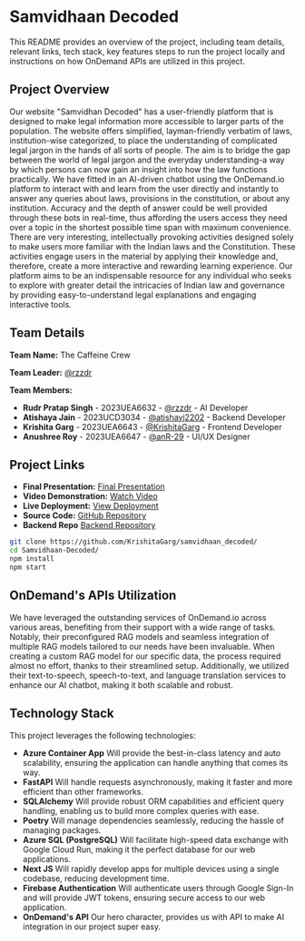 # Samvidhaan Decoded

This README provides an overview of the project, including team details, relevant links, tech stack, key features steps to run the project locally and instructions on how OnDemand APIs are utilized in this project.

## Project Overview
Our website "Samvidhan Decoded" has a user-friendly platform that is designed to make legal information more accessible to larger parts of the population. 
The website offers simplified, layman-friendly verbatim of laws, institution-wise categorized, to place the understanding of complicated legal jargon in the hands of all sorts of people. The aim is to bridge the gap between the world of legal jargon and the everyday understanding-a way by which persons can now gain an insight into how the law functions practically. 
We have fitted in an AI-driven chatbot using the OnDemand.io platform to interact with and learn from the user directly and instantly to answer any queries about laws, provisions in the constitution, or about any institution. Accuracy and the depth of answer could be well provided through these bots in real-time, thus affording the users access they need over a topic in the shortest possible time span with maximum convenience. 
There are very interesting, intellectually provoking activities designed solely to make users more familiar with the Indian laws and the Constitution. These activities engage users in the material by applying their knowledge and, therefore, create a more interactive and rewarding learning experience. Our platform aims to be an indispensable resource for any individual who seeks to explore with greater detail the intricacies of Indian law and governance by providing easy-to-understand legal explanations and engaging interactive tools.

## Team Details

**Team Name:** The Caffeine Crew

**Team Leader:** [@rzzdr](https://github.com/rzzdr)

**Team Members:**

- **Rudr Pratap Singh** - 2023UEA6632 - [@rzzdr](https://github.com/rzzdr) - AI Developer
- **Atishaya Jain** - 2023UCD3034 - [@atishayj2202](https://github.com/atishayj2202) - Backend Developer
- **Krishita Garg** - 2023UEA6643 - [@KrishitaGarg](https://github.com/KrishitaGarg) - Frontend Developer
- **Anushree Roy** - 2023UEA6647 - [@anR-29](https://github.com/anR-29) - UI/UX Designer

## Project Links


- **Final Presentation:** [Final Presentation](https://drive.google.com/file/d/1DEZ0TfxlfH7ast5Nx3Vn4VGrgSjJbH2W/view?usp=sharing)
- **Video Demonstration:** [Watch Video](https://www.youtube.com/watch?v=GZAIKa-OsEA)
- **Live Deployment:** [View Deployment](https://samvidhan-decoded.vercel.app/)
- **Source Code:** [GitHub Repository](https://github.com/KrishitaGarg/samvidhaan_decoded/)
- **Backend Repo** [Backend Repository](https://github.com/atishayj2202/brainwave-backend)

```bash
git clone https://github.com/KrishitaGarg/samvidhaan_decoded/
cd Samvidhaan-Decoded/
npm install
npm start
```

## OnDemand's APIs Utilization
We have leveraged the outstanding services of OnDemand.io across various areas, benefiting from their support with a wide range of tasks. 
Notably, their preconfigured RAG models and seamless integration of multiple RAG models tailored to our needs have been invaluable. 
When creating a custom RAG model for our specific data, the process required almost no effort, thanks to their streamlined setup. 
Additionally, we utilized their text-to-speech, speech-to-text, and language translation services to enhance our AI chatbot, making it both scalable and robust.

## Technology Stack

This project leverages the following technologies:

- **Azure Container App** Will provide the best-in-class latency and auto scalability, ensuring the application can handle anything that comes its way.
- **FastAPI** Will handle requests asynchronously, making it faster and more efficient than other frameworks.
- **SQLAlchemy** Will provide robust ORM capabilities and efficient query handling, enabling us to build more complex queries with ease. 
- **Poetry** Will manage dependencies seamlessly, reducing the hassle of managing packages.
- **Azure SQL (PostgreSQL)** Will facilitate high-speed data exchange with Google Cloud Run, making it the perfect database for our web applications.
- **Next JS** Will rapidly develop apps for multiple devices using a single codebase, reducing development time.
- **Firebase Authentication** Will authenticate users through Google Sign-In and will provide JWT tokens, ensuring secure access to our web application.
- **OnDemand's API** Our hero character, provides us with API to make AI integration in our project super easy.
